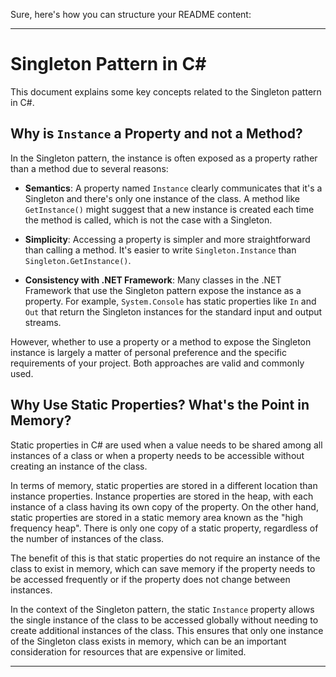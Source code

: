 Sure, here's how you can structure your README content:

---

# Singleton Pattern in C#

This document explains some key concepts related to the Singleton pattern in C#.

## Why is `Instance` a Property and not a Method?

In the Singleton pattern, the instance is often exposed as a property rather than a method due to several reasons:

- **Semantics**: A property named `Instance` clearly communicates that it's a Singleton and there's only one instance of the class. A method like `GetInstance()` might suggest that a new instance is created each time the method is called, which is not the case with a Singleton.

- **Simplicity**: Accessing a property is simpler and more straightforward than calling a method. It's easier to write `Singleton.Instance` than `Singleton.GetInstance()`.

- **Consistency with .NET Framework**: Many classes in the .NET Framework that use the Singleton pattern expose the instance as a property. For example, `System.Console` has static properties like `In` and `Out` that return the Singleton instances for the standard input and output streams.

However, whether to use a property or a method to expose the Singleton instance is largely a matter of personal preference and the specific requirements of your project. Both approaches are valid and commonly used.

## Why Use Static Properties? What's the Point in Memory?

Static properties in C# are used when a value needs to be shared among all instances of a class or when a property needs to be accessible without creating an instance of the class.

In terms of memory, static properties are stored in a different location than instance properties. Instance properties are stored in the heap, with each instance of a class having its own copy of the property. On the other hand, static properties are stored in a static memory area known as the "high frequency heap". There is only one copy of a static property, regardless of the number of instances of the class.

The benefit of this is that static properties do not require an instance of the class to exist in memory, which can save memory if the property needs to be accessed frequently or if the property does not change between instances.

In the context of the Singleton pattern, the static `Instance` property allows the single instance of the class to be accessed globally without needing to create additional instances of the class. This ensures that only one instance of the Singleton class exists in memory, which can be an important consideration for resources that are expensive or limited.

---